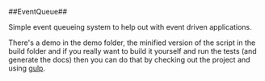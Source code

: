 ##EventQueue##

Simple event queueing system to help out with event driven applications.

There's a demo in the demo folder, the minified version of the script in the build folder and if you really want to build it yourself and run the tests (and generate the docs) then you can do that by checking out the project and using [gulp](http://gulpjs.com/).
